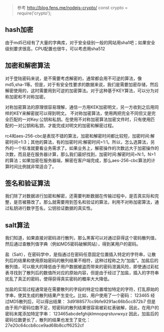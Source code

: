 > 参考 http://blog.fens.me/nodejs-crypto/
const crypto = require('crypto');
## hash加密   
由于md5已经有了大量的字典库，对于安全级别一般的网站用sha1吧；如果安全级别要求很高，CPU配置也很牛，可以考虑用sha512


## 加密和解密算法
对于登陆密码来说，是不需要考虑解密的，通常都会用不可逆的算法，像md5,sha-1等。但是，对于有安全性要求的数据来说，我们是需要加密存储，然后解密使用的，这时需要用到可逆的加密算法。对于这种基于KEY算法，可以分为对称加密和不对称加密。

对称加密算法的原理很容易理解，通信一方用KEK加密明文，另一方收到之后用同样的KEY来解密就可以得到明文。
不对称加密算法，使用两把完全不同但又是完全匹配的一对Key:公钥和私钥。在使用不对称加密算法加密文件时，只有使用匹配的一对公钥和私钥，才能完成对明文的加密和解密过程。

rc4和aes-256-cbc是表现不错的算法，加密和解密时间都比较短，加密时间:解密时间=1:3；其他的算法，有的加密时间:解密时间=1:1。所以，怎么选算法，另外的一个标准就要看业务需求了。如果业务上，解密操作的次数远大于加密操作的次数，而且是在服务器计算，那么我们最好找到，加密时间:解密时间=N:1，N>1的算法；如果加密在服务器端，解密在客户端完成，那么aes-256-cbc算法的计算时间比例就非常适合了。


## 签名和验证算法
我们除了对数据进行加密和解密，还需要判断数据在传输过程中，是否真实际和完整，是否被篡改了。那么就需要用到签名和验证的算法，利用不对称加密算法，通过私钥进行数字签名，公钥验证数据的真实性。

## salt算法
我们知道，如果直接对密码进行散列，那么黑客可以对通过获得这个密码散列值，然后通过查散列值字典（例如MD5密码破解网站），得到某用户的密码。

盐（Salt），在密码学中，是指通过在密码任意固定位置插入特定的字符串，让散列后的结果和使用原始密码的散列结果不相符，这种过程称之为“加盐”。加盐后的散列值，可以极大的降低由于用户数据被盗而带来的密码泄漏风险，即使通过彩虹表寻找到了散列后的数值所对应的原始内容，但是由于经过了加盐，插入的字符串扰乱了真正的密码，使得获得真实密码的概率大大降低。

加盐的实现过程通常是在需要散列的字段的特定位置增加特定的字符，打乱原始的字串，使其生成的散列结果产生变化。比如，用户使用了一个密码：
123465
经过MD5散列后，可以得出结果：
3d9188577cc9bfe9291ac66b5cc872b7
但是由于用户密码位数不足，短密码的散列结果很容易被彩虹表破解，因此，在用户的密码末尾添加特定字串：
123465abcdefghijklmnopqrstuvwxyz
因此，加盐后的密码位数更长了，散列的结果也发生了变化：
27e20c64ccb8cce9ad68b8ccff6252cf